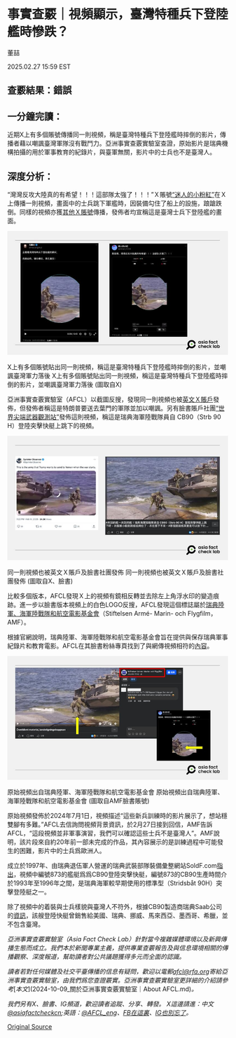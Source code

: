 # 事實查覈｜視頻顯示，臺灣特種兵下登陸艦時慘跌？

董喆

2025.02.27 15:59 EST

## 查覈結果：錯誤

## 一分鐘完讀：

近期X上有多個賬號傳播同一則視頻，稱是臺灣特種兵下登陸艦時摔倒的影片，傳播者藉以嘲諷臺灣軍隊沒有戰鬥力。亞洲事實查覈實驗室查證，原始影片是瑞典機構拍攝的用於軍事教育的紀錄片，與臺軍無關，影片中的士兵也不是臺灣人。

## 深度分析：

“灣灣反攻大陸真的有希望！！！這部隊太強了！！！”Ｘ賬號[“迷人的小粉紅”](https://archive.ph/O6wTh)在Ｘ上傳播一則視頻，畫面中的士兵跳下軍艦時，因裝備勾住了船上的設施，踉蹌跌倒。同樣的視頻亦獲[其他Ｘ賬號](https://archive.ph/dHchW)傳播，發佈者均宣稱這是臺灣士兵下登陸艦的畫面。

![X上有多個賬號貼出同一則視頻，稱這是臺灣特種兵下登陸艦時摔倒的影片，並嘲諷臺灣軍力落後](images/TALOPP2WINGRZJTSLV3VYW2HNE.png)

X上有多個賬號貼出同一則視頻，稱這是臺灣特種兵下登陸艦時摔倒的影片，並嘲諷臺灣軍力落後 X上有多個賬號貼出同一則視頻，稱這是臺灣特種兵下登陸艦時摔倒的影片，並嘲諷臺灣軍力落後 (圖取自X)

亞洲事實查覈實驗室（AFCL）以截圖反搜，發現同一則視頻也被[英文Ｘ賬戶](https://archive.ph/UK2OJ)發佈，但發佈者稱這是特朗普要送去葉門的軍隊並加以嘲諷。另有臉書賬戶社團[“世界尖端武器觀測站”](https://www.facebook.com/watch/?v=1141484780173744)發佈這則視頻，稱這是瑞典海軍陸戰隊員自 CB90（Strb 90 H）登陸突擊快艇上跳下的視頻。

![同一則視頻也被英文Ｘ賬戶及臉書社團發佈](images/75LVBRVKPJGGNPEWRAPBV46NHQ.png)

同一則視頻也被英文Ｘ賬戶及臉書社團發佈 同一則視頻也被英文Ｘ賬戶及臉書社團發佈 (圖取自X、臉書)

比較多個版本，AFCL發現Ｘ上的視頻有鏡相反轉並去除左上角浮水印的變造痕跡。進一步以臉書版本視頻上的白色LOGO反搜，AFCL發現這個標誌屬於[瑞典陸軍、海軍陸戰隊和航空電影基金會](https://stiftelsen-amf.se/)（Stiftelsen Armé- Marin- och Flygfilm，AMF）。

根據官網說明，瑞典陸軍、海軍陸戰隊和航空電影基金會旨在提供與保存瑞典軍事紀錄片和教育電影。AFCL在其臉書粉絲專頁找到了與網傳視頻相符的[內容](https://www.facebook.com/StiftelsenAMFfilm/videos/1580135526051921?locale=ps_AF)。

![原始視頻出自瑞典陸軍、海軍陸戰隊和航空電影基金會](images/3EP24NPVZZC5HLSA7C2YX5NTEE.png)

原始視頻出自瑞典陸軍、海軍陸戰隊和航空電影基金會 原始視頻出自瑞典陸軍、海軍陸戰隊和航空電影基金會 (圖取自AMF臉書賬號)

原始視頻發佈於2024年7月1日，視頻描述“這些新兵訓練時的影片展示了，想站穩雙腳有多難。”AFCL去信詢問視頻背景資訊，於2月27日接到回信，AMF告訴AFCL，“這段視頻並非軍事演習，我們可以確認這些士兵不是臺灣人”。AMF說明，該片段來自約20年前一部未完成的作品，其內容展示的是訓練過程中可能發生的困難，影片中的士兵爲歐洲人。

成立於1997年、由瑞典退伍軍人營運的瑞典武裝部隊裝備彙整網站SoldF.com[指出](https://www.soldf.com/fartyg-och-batar/stridsbat-90h-strb90h/)，視頻中編號873的艦艇爲爲CB90登陸突擊快艇，編號873的CB90生產時間介於1993年至1996年之間，是瑞典海軍較早期使用的標準型（Stridsbåt 90H）突擊登陸艇之一。

除了視頻中的着裝與士兵樣貌與臺灣人不符外，根據CB90製造商瑞典Saab公司的[資訊](https://www.saab.com/globalassets/products/kockums/saab_dockstacb90hsm.pdf)，該艘登陸快艇曾銷售給美國、瑞典、挪威、馬來西亞、墨西哥、希臘，並不包含臺灣。

*亞洲事實查覈實驗室（Asia Fact Check Lab）針對當今複雜媒體環境以及新興傳播生態而成立。我們本於新聞專業主義，提供專業查覈報告及與信息環境相關的傳播觀察、深度報道，幫助讀者對公共議題獲得多元而全面的認識。*

*讀者若對任何媒體及社交平臺傳播的信息有疑問，歡迎以電郵*[*afcl@rfa.org*](mailto:afcl@rfa.org)*寄給亞洲事實查覈實驗室，由我們爲您查證覈實。亞洲事實查覈實驗室更詳細的介紹請參考*[*本文*](2024-10-09_關於亞洲事實查覈實驗室｜About AFCL.md)*。*

*我們另有X、臉書、IG頻道，歡迎讀者追蹤、分享、轉發。 X這邊請進：中文*[*@asiafactcheckcn*](https://twitter.com/asiafactcheckcn)*;英語：*[*@AFCL\_eng*](https://twitter.com/AFCL_eng)*、*[*FB在這裏*](https://www.facebook.com/asiafactchecklabcn)*、*[*IG也別忘了*](https://www.instagram.com/asiafactchecklab/)*。*



[Original Source](https://www.rfa.org/mandarin/shishi-hecha/2025/02/27/fact-check-taiwan-soldier-fell-down/)
